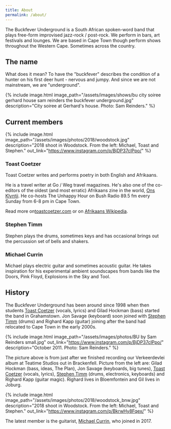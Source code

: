 ```yaml
---
title: About
permalink: /about/
---
```


The Buckfever Underground is a South African spoken-word band that plays free-form improvised jazz-rock / post-rock.  We perform in bars, art festivals and lounges. We are based in Cape Town though perform shows throughout the Western Cape. Sometimes across the country.


## The name

What does it mean? To have the "buckfever" describes the condition of a hunter on his first deer hunt - nervous and jumpy. And since we are not mainstream, we are "underground".


{% include image.html
    image_path="/assets/images/shows/bu city soiree gerhard house sam reinders the buckfever underground.jpg"
    description="City soiree at Gerhard's house. Photo: Sam Reinders."
%}


## Current members

{% include image.html
    image_path="/assets/images/photos/2018/woodstock.jpg"
    description="2018 shoot in Woodstock. From the left: Michael, Toast and Stephen."
    out_link="https://www.instagram.com/p/BjDP37clPpo/"
%}

### Toast Coetzer

Toast Coetzer writes and performs poetry in both English and Afrikaans.

He is a travel writer at Go / Weg travel magazines. He's also one of the co-editors of the oldest (and most erratic) Afrikaans zine in the world, [Ons Klyntji](https://klyntji.com/). He co-hosts The Unhappy Hour on Bush Radio 89.5 fm every Sunday from 6-8 pm in Cape Town.

Read more on[toastcoetzer.com](http://www.toastcoetzer.com/) or on [Afrikaans Wikipedia](https://af.wikipedia.org/wiki/Toast_Coetzer).

### Stephen Timm

Stephen plays the drums, sometimes keys and has occasional brings out the percussion set of bells and shakers.

### Michael Currin

Michael plays electric guitar and sometimes acoustic guitar. He takes inspiration for his experimental ambient soundscapes from bands like the Doors, Pink Floyd, Explosions in the Sky and Tool.


## History

The Buckfever Underground has been around since 1998 when then students [Toast Coetzer](#toast-coetzer) (vocals, lyrics) and Gilad Hockman (bass) started the band in Grahamstown. Jon Savage (keyboard) soon joined with [Stephen Timm](#stephen-timm) (drums) and Righard Kapp (guitar) joining after the band had relocated to Cape Town in the early 2000s.

{% include image.html
    image_path="/assets/images/photos/BU by Sam Reinders small.jpg"
    out_link="https://www.instagram.com/p/BjDP37clPpo/"
    description="October 2011. Photo: Sam Reinders."
%}

The picture above is from just after we finished recording our Verkeerdevlei album at Teatime Studios out in Brackenfell. Picture from the left are: Gilad Hockman (bass, ideas, The Plan), Jon Savage (keyboards, big tunes), [Toast Coetzer](#toast-coetzer) (vocals, lyrics), [Stephen Timm](#stephen-timm) (drums, electronics, keyboards) and Righard Kapp (guitar magic). Righard lives in Bloemfontein and Gil lives in Joburg.


{% include image.html
    image_path="/assets/images/photos/2018/woodstock_bnw.jpg"
    description="2018 shoot in Woodstock. From the left: Michael, Toast and Stephen."
    out_link="https://www.instagram.com/p/BkrwHy8Fqex/"
%}

The latest member is the guitarist, [Michael Currin](#michael-currin), who joined in 2017.
